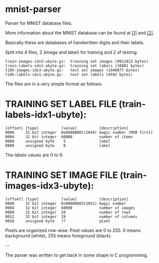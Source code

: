 mnist-parser
============

Parser for MNIST database files.

More information about the MNIST database can be found at [[1]](http://yann.lecun.com/exdb/mnist/) and [[2]](http://en.wikipedia.org/wiki/MNIST_database).

Basically these are databases of handwritten digits and their labels.

Split into 4 files, 2 (image and label) for training and 2 of testing.

````
train-images-idx3-ubyte.gz:  training set images (9912422 bytes) 
train-labels-idx1-ubyte.gz:  training set labels (28881 bytes) 
t10k-images-idx3-ubyte.gz:   test set images (1648877 bytes) 
t10k-labels-idx1-ubyte.gz:   test set labels (4542 bytes)
````

The files are in a very simple format as follows:

# TRAINING SET LABEL FILE (train-labels-idx1-ubyte):

````
[offset] [type]          [value]          [description]
0000     32 bit integer  0x00000801(2049) magic number (MSB first)
0004     32 bit integer  60000            number of items
0008     unsigned byte    5               label
0009     unsigned byte    0               label
````
The labels values are 0 to 9.

# TRAINING SET IMAGE FILE (train-images-idx3-ubyte):

````
[offset] [type]          [value]          [description]
0000     32 bit integer  0x00000803(2051) magic number
0004     32 bit integer  60000            number of images
0008     32 bit integer  28               number of rows
0012     32 bit integer  28               number of columns
0016     unsigned byte   ??               pixel
````

Pixels are organized row-wise. Pixel values are 0 to 255. 0 means background
(white), 255 means foreground (black).

--

The parser was written to get back in some shape in C programming.
